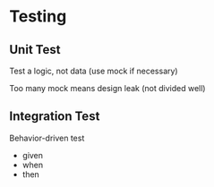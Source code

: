 # Testing

## Unit Test

Test a logic, not data (use mock if necessary)

Too many mock means design leak (not divided well)

## Integration Test

Behavior-driven test

- given
- when
- then

